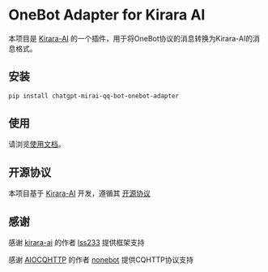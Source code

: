 # OneBot Adapter for Kirara AI

本项目是 [Kirara-AI](https://github.com/lss233/Kirara-AI) 的一个插件，用于将OneBot协议的消息转换为Kirara-AI的消息格式。

## 安装

```bash
pip install chatgpt-mirai-qq-bot-onebot-adapter
```
## 使用

请浏览[使用文档](https://oa-docs.cloxl.com)。

## 开源协议

本项目基于 [Kirara-AI](https://github.com/lss233/kirara-ai) 开发，遵循其 [开源协议](https://github.com/lss233/kirara-ai/blob/master/LICENSE)

## 感谢

感谢 [kirara-ai](https://github.com/lss233/kirara-ai) 的作者 [lss233](https://github.com/lss233) 提供框架支持

感谢 [AIOCQHTTP](https://github.com/nonebot/aiocqhttp) 的作者 [nonebot](https://github.com/nonebot) 提供CQHTTP协议支持

